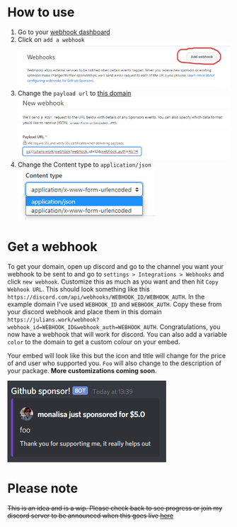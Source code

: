 # How to use
1. Go to your [webhook dashboard](https://github.com/sponsors/NexInfinite/dashboard/webhooks)
2. Click on `add a webhook` <br>![Step 2](Images/step2.png)
3. Change the `payload url` to [this domain](#get-a-webhook) <br>![Step 3](Images/step3.png)
4. Change the Content type to `application/json` <br>![Step 4](Images/step4.png)

# Get a webhook
To get your domain, open up discord and go to the channel you want your webhook to be sent to and go to `settings > Integrations > Webhooks` and click `new webhook`.
Customize this as much as you want and then hit `Copy Webhook URL`. 
This should look something like this `https://discord.com/api/webhooks/WEBHOOK_ID/WEBHOOK_AUTH`.
In the example domain I've used `WEBHOOK_ID` and `WEBHOOK_AUTH`. 
Copy these from your discord webhook and place them in this domain `https://julians.work/webhook?webhook_id=WEBHOOK_ID&webhook_auth=WEBHOOK_AUTH`. 
Congratulations, you now have a webhook that will work for discord. 
You can also add a variable `color` to the domain to get a custom colour on your embed. 

Your embed will look like this but the icon and title will change for the price of and user who supported you. 
`Foo` will also change to the description of your package. __More customizations coming soon__. 

![webhook_discord](Images/webhook_discord.png)

# Please note
~~This is an idea and is a wip. Please check back to see progress or join my discord server to be announced when this goes live [here](https://julians.work/cum)~~
